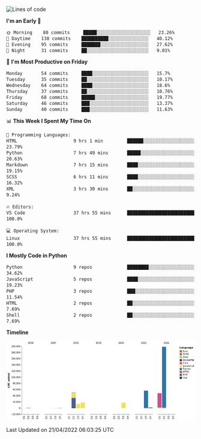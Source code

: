 <!--START_SECTION:waka-->
![Lines of code](https://img.shields.io/badge/From%20Hello%20World%20I%27ve%20Written-408%20Thousand%20lines%20of%20code-blue)

**I'm an Early 🐤** 

```text
🌞 Morning    80 commits     █████░░░░░░░░░░░░░░░░░░░░   23.26% 
🌆 Daytime    138 commits    ██████████░░░░░░░░░░░░░░░   40.12% 
🌃 Evening    95 commits     ███████░░░░░░░░░░░░░░░░░░   27.62% 
🌙 Night      31 commits     ██░░░░░░░░░░░░░░░░░░░░░░░   9.01%

```
📅 **I'm Most Productive on Friday** 

```text
Monday       54 commits     ████░░░░░░░░░░░░░░░░░░░░░   15.7% 
Tuesday      35 commits     ██░░░░░░░░░░░░░░░░░░░░░░░   10.17% 
Wednesday    64 commits     ████░░░░░░░░░░░░░░░░░░░░░   18.6% 
Thursday     37 commits     ██░░░░░░░░░░░░░░░░░░░░░░░   10.76% 
Friday       68 commits     █████░░░░░░░░░░░░░░░░░░░░   19.77% 
Saturday     46 commits     ███░░░░░░░░░░░░░░░░░░░░░░   13.37% 
Sunday       40 commits     ███░░░░░░░░░░░░░░░░░░░░░░   11.63%

```


📊 **This Week I Spent My Time On** 

```text
💬 Programming Languages: 
HTML                     9 hrs 1 min         ██████░░░░░░░░░░░░░░░░░░░   23.79% 
Python                   7 hrs 49 mins       █████░░░░░░░░░░░░░░░░░░░░   20.63% 
Markdown                 7 hrs 15 mins       ████░░░░░░░░░░░░░░░░░░░░░   19.15% 
SCSS                     6 hrs 11 mins       ████░░░░░░░░░░░░░░░░░░░░░   16.32% 
XML                      3 hrs 30 mins       ██░░░░░░░░░░░░░░░░░░░░░░░   9.24%

🔥 Editors: 
VS Code                  37 hrs 55 mins      █████████████████████████   100.0%

💻 Operating System: 
Linux                    37 hrs 55 mins      █████████████████████████   100.0%

```

**I Mostly Code in Python** 

```text
Python                   9 repos             ████████░░░░░░░░░░░░░░░░░   34.62% 
JavaScript               5 repos             ████░░░░░░░░░░░░░░░░░░░░░   19.23% 
PHP                      3 repos             ███░░░░░░░░░░░░░░░░░░░░░░   11.54% 
HTML                     2 repos             ██░░░░░░░░░░░░░░░░░░░░░░░   7.69% 
Shell                    2 repos             ██░░░░░░░░░░░░░░░░░░░░░░░   7.69%

```


**Timeline**

![Chart not found](https://raw.githubusercontent.com/telesoho/telesoho/master/charts/bar_graph.png) 


 Last Updated on 21/04/2022 06:03:25 UTC
<!--END_SECTION:waka-->


<!--
**telesoho/telesoho** is a ✨ _special_ ✨ repository because its `README.md` (this file) appears on your GitHub profile.

Here are some ideas to get you started:

- 🔭 I’m currently working on ...
- 🌱 I’m currently learning ...
- 👯 I’m looking to collaborate on ...
- 🤔 I’m looking for help with ...
- 💬 Ask me about ...
- 📫 How to reach me: ...
- 😄 Pronouns: ...
- ⚡ Fun fact: ...
-->
